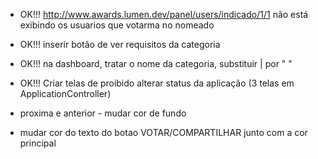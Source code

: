- OK!!! http://www.awards.lumen.dev/panel/users/indicado/1/1 não está exibindo os usuarios que votarma no nomeado
- OK!!! inserir botão de ver requisitos da categoria
- OK!!! na dashboard, tratar o nome da categoria, substituir | por " "

- OK!!! Criar telas de proibido alterar status da aplicação (3 telas em ApplicationController)

- proxima e anterior - mudar cor de fundo
- mudar cor do texto do botao VOTAR/COMPARTILHAR junto com a cor principal